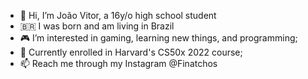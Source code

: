 - 👋 Hi, I’m João Vitor, a 16y/o high school student
- 🇧🇷 I was born and am living in Brazil
- 🎮 I’m interested in gaming, learning new things, and programming;
- 🌱 Currently enrolled in Harvard's CS50x 2022 course;
- 📫 Reach me through my Instagram @Finatchos

<!--
**Finatchos/Finatchos** is a ✨ _special_ ✨ repository because its `README.md` (this file) appears on your GitHub profile.

Here are some ideas to get you started:

- 🔭 I’m currently working on ...
- 🌱 I’m currently learning ...
- 👯 I’m looking to collaborate on ...
- 🤔 I’m looking for help with ...
- 💬 Ask me about ...
- 📫 How to reach me: ...
- 😄 Pronouns: ...
- ⚡ Fun fact: ...
-->
